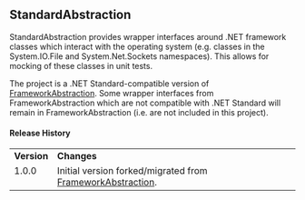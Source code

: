 StandardAbstraction
-------------------

StandardAbstraction provides wrapper interfaces around .NET framework classes which interact with the operating system (e.g. classes in the System.IO.File and System.Net.Sockets namespaces).  This allows for mocking of these classes in unit tests.

The project is a .NET Standard-compatible version of [FrameworkAbstraction](https://github.com/alastairwyse/FrameworkAbstraction).  Some wrapper interfaces from FrameworkAbstraction which are not compatible with .NET Standard will remain in FrameworkAbstraction (i.e. are not included in this project).

#### Release History

<table>
  <tr>
    <td><b>Version</b></td>
    <td><b>Changes</b></td>
  </tr>
  <tr>
    <td valign="top">1.0.0</td>
    <td>
      Initial version forked/migrated from <a href="https://github.com/alastairwyse/FrameworkAbstraction">FrameworkAbstraction</a>.
    </td>
  </tr>
</table>